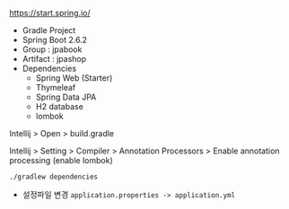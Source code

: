 

https://start.spring.io/

- Gradle Project
- Spring Boot 2.6.2
- Group : jpabook
- Artifact : jpashop
- Dependencies
  - Spring Web (Starter)
  - Thymeleaf
  - Spring Data JPA
  - H2 database
  - lombok

Intellij > Open > build.gradle

Intellij > Setting > Compiler > Annotation Processors > Enable annotation processing
(enable lombok)


```shell
./gradlew dependencies
```

- 설정파일 변경 `application.properties -> application.yml`


